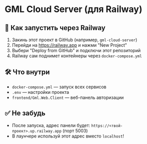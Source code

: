# GML Cloud Server (для Railway)

## 🚀 Как запустить через Railway

1. Закинь этот проект в GitHub (например, `gml-cloud-server`)
2. Перейди на https://railway.app и нажми "New Project"
3. Выбери "Deploy from GitHub" и подключи этот репозиторий
4. Railway сам поднимет контейнеры через `docker-compose.yml`

## 🛠 Что внутри

- `docker-compose.yml` — запуск всех сервисов
- `.env` — настройки проекта
- `frontend/Gml.Web.Client` — веб-панель авторизации

## ✅ Не забудь
- После запуска, адрес панели будет: `https://<твой-проект>.up.railway.app` (порт 5003)
- В лаунчере используй этот адрес вместо `localhost`!
